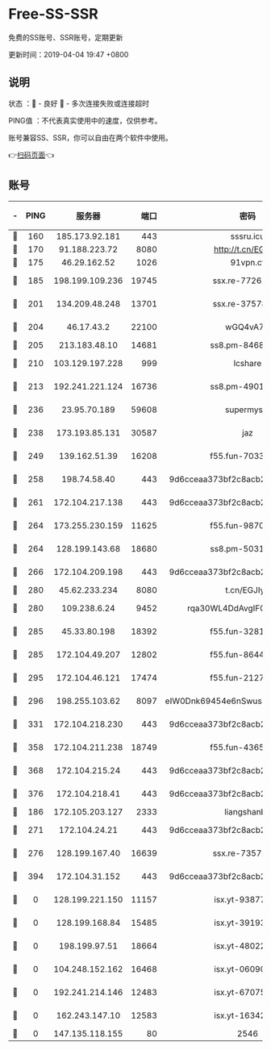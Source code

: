 # Free-SS-SSR

免费的SS账号、SSR账号，定期更新

更新时间：2019-04-04 19:47 +0800

## 说明

状态     ：🙂 - 良好 🙁 - 多次连接失败或连接超时

PING值   ：不代表真实使用中的速度，仅供参考。

账号兼容SS、SSR，你可以自由在两个软件中使用。

👉[扫码页面](https://liesauer.github.io/Free-SS-SSR/)👈

## 账号

|-|PING|服务器|端口|密码|加密方式|区域|
|:----:|:----:|:-----:|-----:|:----:|:----:|:----:|
|🙂|160|185.173.92.181|443|sssru.icu|rc4-md5|RU|
|🙂|170|91.188.223.72|8080|http://t.cn/EGJIyrl|rc4-md5|RU|
|🙂|175|46.29.162.52|1026|91vpn.cf|rc4-md5|RU|
|🙂|185|198.199.109.236|19745|ssx.re-77261514|aes-256-cfb|US|
|🙂|201|134.209.48.248|13701|ssx.re-37578120|aes-256-cfb|US|
|🙂|204|46.17.43.2|22100|wGQ4vA7D|aes-256-gcm|RU|
|🙂|205|213.183.48.10|14681|ss8.pm-84686175|rc4-md5|RU|
|🙂|210|103.129.197.228|999|lcshare|aes-256-cfb|US|
|🙂|213|192.241.221.124|16736|ss8.pm-49014523|aes-256-cfb|US|
|🙂|236|23.95.70.189|59608|supermyssr|chacha20-ietf|US|
|🙂|238|173.193.85.131|30587|jaz|aes-256-cfb|US|
|🙂|249|139.162.51.39|16208|f55.fun-70332829|aes-256-cfb|SG|
|🙂|258|198.74.58.40|443|9d6cceaa373bf2c8acb22e60b6a58be6|aes-256-cfb|US|
|🙂|261|172.104.217.138|443|9d6cceaa373bf2c8acb22e60b6a58be6|aes-256-cfb|US|
|🙂|264|173.255.230.159|11625|f55.fun-98708140|aes-256-cfb|US|
|🙂|264|128.199.143.68|18680|ss8.pm-50313855|aes-256-cfb|SG|
|🙂|266|172.104.209.198|443|9d6cceaa373bf2c8acb22e60b6a58be6|aes-256-cfb|US|
|🙂|280|45.62.233.234|8080|t.cn/EGJIyrl|rc4-md5|CA|
|🙂|280|109.238.6.24|9452|rqa30WL4DdAvgIFG6Fs3znzTa|aes-256-cfb|FR|
|🙂|285|45.33.80.198|18392|f55.fun-32811523|aes-256-cfb|US|
|🙂|285|172.104.49.207|12802|f55.fun-86447449|aes-256-cfb|SG|
|🙂|295|172.104.46.121|17474|f55.fun-21276009|aes-256-cfb|SG|
|🙂|296|198.255.103.62|8097|eIW0Dnk69454e6nSwuspv9DmS201tQ0D|aes-256-cfb|US|
|🙂|331|172.104.218.230|443|9d6cceaa373bf2c8acb22e60b6a58be6|aes-256-cfb|US|
|🙂|358|172.104.211.238|18749|f55.fun-43653563|aes-256-cfb|US|
|🙂|368|172.104.215.24|443|9d6cceaa373bf2c8acb22e60b6a58be6|aes-256-cfb|US|
|🙂|376|172.104.218.41|443|9d6cceaa373bf2c8acb22e60b6a58be6|aes-256-cfb|US|
|🙂|186|172.105.203.127|2333|liangshanbo|chacha20|JP|
|🙂|271|172.104.24.21|443|9d6cceaa373bf2c8acb22e60b6a58be6|aes-256-cfb|US|
|🙂|276|128.199.167.40|16639|ssx.re-73571746|aes-256-cfb|SG|
|🙂|394|172.104.31.152|443|9d6cceaa373bf2c8acb22e60b6a58be6|aes-256-cfb|US|
|🙁|0|128.199.221.150|11157|isx.yt-93877597|aes-256-cfb|SG|
|🙁|0|128.199.168.84|15485|isx.yt-39193066|aes-256-cfb|SG|
|🙁|0|198.199.97.51|18664|isx.yt-48022284|aes-256-cfb|US|
|🙁|0|104.248.152.162|16468|isx.yt-06090221|aes-256-cfb|SG|
|🙁|0|192.241.214.146|12483|isx.yt-67075199|aes-256-cfb|US|
|🙁|0|162.243.147.10|12583|isx.yt-16342865|aes-256-cfb|US|
|🙁|0|147.135.118.155|80|2546|chacha20|US|
